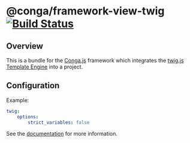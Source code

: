 @conga/framework-view-twig [![Build Status](https://secure.travis-ci.org/congajs/conga-view.png)](http://travis-ci.org/congajs/conga-view)
==========================

Overview
--------

This is a bundle for the [Conga.js](https://github.com/congajs/conga) framework which 
integrates the [twig.js Template Engine](https://github.com/twigjs/twig.js) into a project.

Configuration
-------------

Example:

```yaml
twig:
    options:
        strict_variables: false
```

See the [documentation](./docs) for more information.